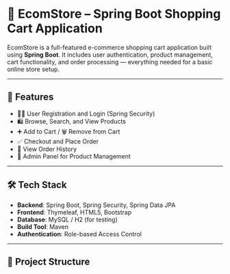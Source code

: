 # 🛒 EcomStore – Spring Boot Shopping Cart Application

EcomStore is a full-featured e-commerce shopping cart application built using **Spring Boot**. It includes user authentication, product management, cart functionality, and order processing — everything needed for a basic online store setup.

---

## 🚀 Features

- 🧑‍💼 User Registration and Login (Spring Security)
- 🛍️ Browse, Search, and View Products
- ➕ Add to Cart / 🗑 Remove from Cart
- ✅ Checkout and Place Order
- 🧾 View Order History
- 🧰 Admin Panel for Product Management

---

## 🛠️ Tech Stack

- **Backend**: Spring Boot, Spring Security, Spring Data JPA
- **Frontend**: Thymeleaf, HTML5, Bootstrap
- **Database**: MySQL / H2 (for testing)
- **Build Tool**: Maven
- **Authentication**: Role-based Access Control

---

## 📂 Project Structure

